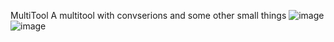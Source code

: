  M u l t i T o o l 
 
 
A multitool with convserions and some other small things 
![image](https://github.com/Tanner-Allen/MultiTool/assets/94666951/fea9f560-5f1a-4d53-9fc9-befc0f75605e)
![image](https://github.com/Tanner-Allen/MultiTool/assets/94666951/982c089b-3c4b-42f0-91fb-6fe629c7ab98)
